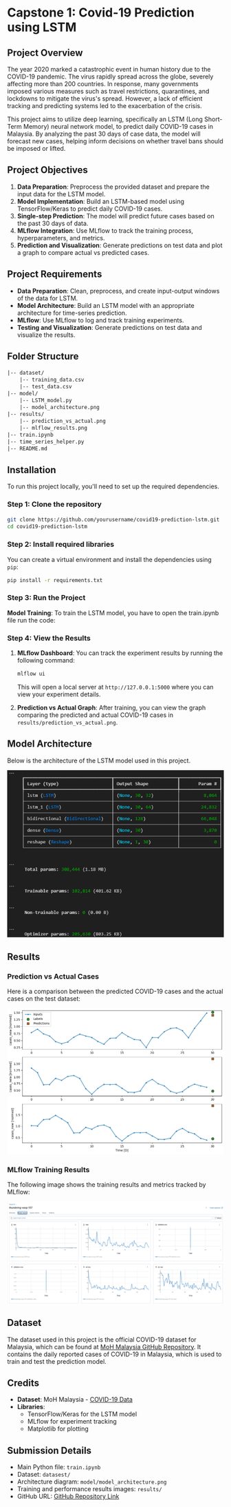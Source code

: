 # Capstone 1: Covid-19 Prediction using LSTM

## Project Overview

The year 2020 marked a catastrophic event in human history due to the COVID-19 pandemic. The virus rapidly spread across the globe, severely affecting more than 200 countries. In response, many governments imposed various measures such as travel restrictions, quarantines, and lockdowns to mitigate the virus's spread. However, a lack of efficient tracking and predicting systems led to the exacerbation of the crisis. 

This project aims to utilize deep learning, specifically an LSTM (Long Short-Term Memory) neural network model, to predict daily COVID-19 cases in Malaysia. By analyzing the past 30 days of case data, the model will forecast new cases, helping inform decisions on whether travel bans should be imposed or lifted.

## Project Objectives

1. **Data Preparation**: Preprocess the provided dataset and prepare the input data for the LSTM model.
2. **Model Implementation**: Build an LSTM-based model using TensorFlow/Keras to predict daily COVID-19 cases.
3. **Single-step Prediction**: The model will predict future cases based on the past 30 days of data.
4. **MLflow Integration**: Use MLflow to track the training process, hyperparameters, and metrics.
5. **Prediction and Visualization**: Generate predictions on test data and plot a graph to compare actual vs predicted cases.

## Project Requirements

- **Data Preparation**: Clean, preprocess, and create input-output windows of the data for LSTM.
- **Model Architecture**: Build an LSTM model with an appropriate architecture for time-series prediction.
- **MLflow**: Use MLflow to log and track training experiments.
- **Testing and Visualization**: Generate predictions on test data and visualize the results.
## Folder Structure

```
|-- dataset/
    |-- training_data.csv
    |-- test_data.csv
|-- model/
    |-- LSTM_model.py
    |-- model_architecture.png
|-- results/
    |-- prediction_vs_actual.png
    |-- mlflow_results.png
|-- train.ipynb
|-- time_series_helper.py
|-- README.md
```

## Installation

To run this project locally, you'll need to set up the required dependencies. 

### Step 1: Clone the repository
```bash
git clone https://github.com/yourusername/covid19-prediction-lstm.git
cd covid19-prediction-lstm
```

### Step 2: Install required libraries
You can create a virtual environment and install the dependencies using `pip`:

```bash
pip install -r requirements.txt
```

### Step 3: Run the Project

**Model Training**: To train the LSTM model, you have to open the train.ipynb file run the code:

### Step 4: View the Results

1. **MLflow Dashboard**: You can track the experiment results by running the following command:
   ```bash
   mlflow ui
   ```
   This will open a local server at `http://127.0.0.1:5000` where you can view your experiment details.

2. **Prediction vs Actual Graph**: After training, you can view the graph comparing the predicted and actual COVID-19 cases in `results/prediction_vs_actual.png`.

## Model Architecture

Below is the architecture of the LSTM model used in this project.

![Model Architecture](model/model_architecture.png)

## Results

### Prediction vs Actual Cases

Here is a comparison between the predicted COVID-19 cases and the actual cases on the test dataset:

![Prediction vs Actual](results/prediction_vs_actual.png)

### MLflow Training Results

The following image shows the training results and metrics tracked by MLflow:

![MLflow Results](results/mlflow_results.png)

## Dataset

The dataset used in this project is the official COVID-19 dataset for Malaysia, which can be found at [MoH Malaysia GitHub Repository](https://github.com/MoH-Malaysia/covid19-public/tree/main). It contains the daily reported cases of COVID-19 in Malaysia, which is used to train and test the prediction model.

## Credits

- **Dataset**: MoH Malaysia - [COVID-19 Data](https://github.com/MoH-Malaysia/covid19-public/blob/main/epidemic/cases_malaysia.csv)
- **Libraries**: 
  - TensorFlow/Keras for the LSTM model
  - MLflow for experiment tracking
  - Matplotlib for plotting

## Submission Details

- Main Python file: `train.ipynb`
- Dataset: `datasest/`
- Architecture diagram: `model/model_architecture.png`
- Training and performance results images: `results/`
- GitHub URL: [GitHub Repository Link](https://github.com/jamkacak/covid19-prediction-lstm)

